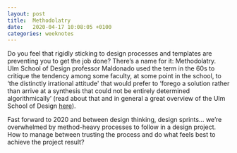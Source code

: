 ```yaml
---
layout: post
title:  Methodolatry
date:   2020-04-17 10:08:05 +0100
categories: weeknotes
---
```


Do you feel that rigidly sticking to design processes and templates are preventing you to get the job done? There’s a name for it: Methodolatry.
 
Ulm School of Design professor Maldonado used the term in the 60s to critique the tendency among some faculty, at some point in the school, to ‘the distinctly irrational attitude' that would prefer to ‘forego a solution rather than arrive at a synthesis that could not be entirely determined algorithmically’ (read about that and in general a great overview of the Ulm School of Design [here](https://dasprogramm.co.uk/learn/writings/view/4)).

Fast forward to 2020 and between design thinking, design sprints… we’re overwhelmed by method-heavy processes to follow in a design project. How to manage between trusting the process and do what feels best to achieve the project result?
